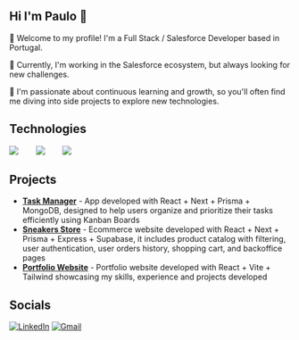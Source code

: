## Hi I'm Paulo 👋

👋 Welcome to my profile! I'm a Full Stack / Salesforce Developer based in Portugal.

💼 Currently, I'm working in the Salesforce ecosystem, but always looking for new challenges.

🚀 I'm passionate about continuous learning and growth, so you'll often find me diving into side projects to explore new technologies.

## Technologies

<p>
    <img src="https://skillicons.dev/icons?i=js,ts"   />
    &nbsp;&nbsp;&nbsp;&nbsp;&nbsp;&nbsp; 
    <img src="https://skillicons.dev/icons?i=react,next,angular,tailwind" />
    &nbsp;&nbsp;&nbsp;&nbsp;&nbsp;&nbsp; 
    <img src="https://skillicons.dev/icons?i=prisma,nodejs,mysql,postgres,mongodb" />
</p>

## Projects
- **[Task Manager](https://github.com/paulofr17/task-manager)** - App developed with React + Next + Prisma + MongoDB, designed to help users organize and prioritize their tasks efficiently using Kanban Boards
- **[Sneakers Store](https://github.com/paulofr17/sneakers-store-frontend-nextjs)** - Ecommerce website developed with React + Next + Prisma + Express + Supabase, it includes product catalog with filtering, user
authentication, user orders history, shopping cart, and backoffice pages
- **[Portfolio Website](https://github.com/paulofr17/portfolio)** - Portfolio website developed with React + Vite + Tailwind showcasing my skills, experience and projects developed

## Socials

[![LinkedIn](https://img.shields.io/badge/LinkedIn-0077B5?style=for-the-badge&logo=linkedin&logoColor=white)](https://linkedin.com/in/paulo-ribeiro17/)
[![Gmail](https://img.shields.io/badge/Gmail-D14836?style=for-the-badge&logo=gmail&logoColor=white)](mailto:paulofr17@gmail.com)


<!-- [![GitHub Streak](https://streak-stats.demolab.com?user=paulofr17&theme=dark)](https://git.io/streak-stats) -->

<!--

## Github Stats

<div>
  <img vertical-align="baseline" src="https://streak-stats.demolab.com?user=paulofr17&theme=dark"  alt=""/>
  &nbsp;
  <img vertical-align="top" src="https://github-readme-stats-nu-eight-50.vercel.app/api?username=paulofr17&show_icons=true&theme=gruvbox&hide_title=true&rank_icon=github&hide_rank=true&hide=contribs"  alt=""/>
</div>



[![Top Langs](https://github-readme-stats.vercel.app/api/top-langs/?username=paulofr17)](https://github.com/paulofr17/github-readme-stats)
-->



<!--
**paulofr17/paulofr17** is a ✨ _special_ ✨ repository because its `README.md` (this file) appears on your GitHub profile.
Welcome to my profile! I'm a Full Stack Developer based in Portugal. Currently working in the Salesforce ecosystem but always looking for new challenges.

I am enthusiastic about continuously learning and evolving, 
seeking opportunities to contribute with my skills and expertise toward impactful projects that push the boundaries of innovation.
Here are some ideas to get you started:

- 🔭 I’m currently working on ...
- 🌱 I’m currently learning ...
- 👯 I’m looking to collaborate on ...
- 🤔 I’m looking for help with ...
- 💬 Ask me about ...
- 📫 How to reach me: ...
- 😄 Pronouns: ...
- ⚡ Fun fact: ...
-->
